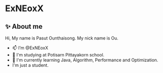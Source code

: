 # ExNEoxX

## ✨ About me
Hi, My name is Pasut Ounthaisong. My nick name is Ou.

- 📫 I’m @ExNEoxX
- 👀 I'm studying at Potisarn Pittayakorn school.
- 🌱 I'm currently learning Java, Algorithm, Performance and Optimization.
- I'm just a student.
<!--
**SteveKunG/SteveKunG** is a ✨ _special_ ✨ repository because its `README.md` (this file) appears on your GitHub profile.

Here are some ideas to get you started:

- 🤔 I’m looking for help with ...
- 💬 Ask me about ...
- 📫 How to reach me: ...
- 😄 Pronouns: ...

-->

<!---
ExNEoxX/ExNEoxX is a ✨ special ✨ repository because its `README.md` (this file) appears on your GitHub profile.
You can click the Preview link to take a look at your changes.
--->
